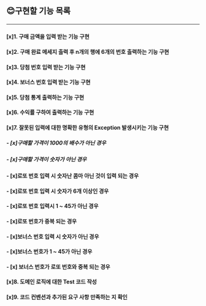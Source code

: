 ## 😊구현할 기능 목록 <br/><hr/>
#### [x]1. 구매 금액을 입력 받는 기능 구현<br/>
#### [x]2. 구매 완료 메세지 출력 후 n개의 행에 6개의 번호 출력하는 기능 구현<br/>
#### [x]3. 당첨 번호 입력 받는 기능 구현<br/>
#### [x]4. 보너스 번호 입력 받는 기능 구현<br/>
#### [x]5. 당첨 통계 출력하는 기능 구현<br/>
#### [x]6. 수익률 구하여 출력하는 기능 구현<br/>
#### [x]7. 잘못된 입력에 대한 명확한 유형의 Exception 발생시키는 기능 구현<br/>
##### - [x]구매할 가격이 1000의 배수가 아닌 경우
##### - [x]구매할 가격이 숫자가 아닌 경우
####  - [x]로또 번호 입력 시 숫자난 콤마 아닌 것이 입력 되는 경우
####  - [x]로또 번호 입력 시 숫자가 6개 이상인 경우
####  - [x]로또 번호 입력시 1 ~ 45가 아닌 경우
####  - [x]로또 번호가 중복 되는 경우
####  - [x]보너스 번호 입력 시 숫자가 아닌 경우
####  - [x]보너스 번호가 1 ~ 45가 아닌 경우
####  - [x] 보너스 번호가 로또 번호와 중복 되는 경우
#### [x]8. 도메인 로직에 대한 Test 코드 작성<br/>
#### [x]9. 코드 컨벤션과 추가된 요구 사항 만족하는 지 확인<br/>


